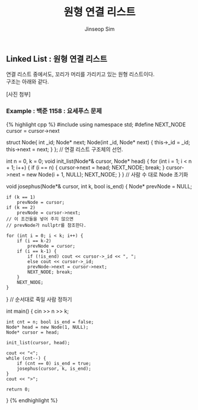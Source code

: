 ﻿---
layout: post
title: "원형 연결 리스트"
categories: Algorithm
tags: [cpp]
author:
  - Jinseop Sim
---

## Linked List : 원형 연결 리스트

연결 리스트 중에서도, 꼬리가 머리를 가리키고 있는 원형 리스트이다.  
구조는 아래와 같다.  

[사진 첨부]  

### Example : 백준 1158 : 요세푸스 문제
{% highlight cpp %}
#include <iostream>
using namespace std;
#define NEXT_NODE cursor = cursor->next

struct Node{
    int _id;
    Node* next;
    Node(int _id, Node* next) {
        this->_id = _id;
        this->next = next;
    }
}; // 연결 리스트 구조체의 선언.

int n = 0, k = 0;
void init_list(Node*& cursor, Node* head) {
    for (int i = 1; i < n + 1; i++) {
        if (i == n) {
            cursor->next = head;
            NEXT_NODE; break;
        }
        cursor->next = new Node(i + 1, NULL);
        NEXT_NODE;
    }
} // 사람 수 대로 Node 초기화

void josephus(Node*& cursor, int k, bool is_end) {
    Node* prevNode = NULL;
    
    if (k == 1)
        prevNode = cursor;
    if (k == 2)
        prevNode = cursor->next;
    // 이 조건들을 넣어 주지 않으면
    // prevNode가 nullptr를 참조한다.

    for (int i = 0; i < k; i++) {
        if (i == k-2)
            prevNode = cursor;
        if (i == k-1) {
            if (!is_end) cout << cursor->_id << ", ";
            else cout << cursor->_id;
            prevNode->next = cursor->next;
            NEXT_NODE; break;
        }
        NEXT_NODE;
    }
} // 순서대로 죽일 사람 정하기

int main() {
    cin >> n >> k;

    int cnt = n; bool is_end = false;
    Node* head = new Node(1, NULL);
    Node* cursor = head;

    init_list(cursor, head);

    cout << "<";
    while (cnt--) {
        if (cnt == 0) is_end = true;
        josephus(cursor, k, is_end);
    }
    cout << ">";

    return 0;
}
{% endhighlight %}